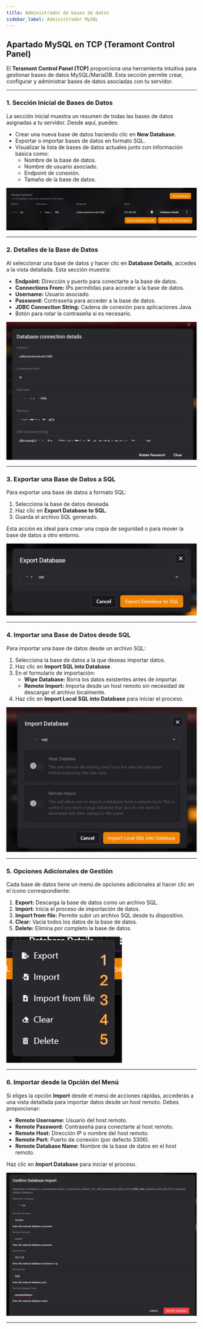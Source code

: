 ```yaml
---
title: Administrador de bases de datos
sidebar_label: Administrador MySQL
---
```


## Apartado MySQL en TCP (Teramont Control Panel)

El **Teramont Control Panel (TCP)** proporciona una herramienta intuitiva para gestionar bases de datos MySQL/MariaDB. Esta sección permite crear, configurar y administrar bases de datos asociadas con tu servidor.

---

### **1. Sección Inicial de Bases de Datos**

La sección inicial muestra un resumen de todas las bases de datos asignadas a tu servidor. Desde aquí, puedes:

- Crear una nueva base de datos haciendo clic en **New Database**.
- Exportar o importar bases de datos en formato SQL.
- Visualizar la lista de bases de datos actuales junto con información básica como:
    - Nombre de la base de datos.
    - Nombre de usuario asociado.
    - Endpoint de conexión.
    - Tamaño de la base de datos.

![Sección inicial de bases de datos](../../static/tcp_assets/imgs/database1.png)

---

### **2. Detalles de la Base de Datos**

Al seleccionar una base de datos y hacer clic en **Database Details**, accedes a la vista detallada. Esta sección muestra:

- **Endpoint:** Dirección y puerto para conectarte a la base de datos.
- **Connections From:** IPs permitidas para acceder a la base de datos.
- **Username:** Usuario asociado.
- **Password:** Contraseña para acceder a la base de datos.
- **JDBC Connection String:** Cadena de conexión para aplicaciones Java.
- Botón para rotar la contraseña si es necesario.

![Detalles completos de la base de datos](../../static/tcp_assets/imgs/database2.png)

---

### **3. Exportar una Base de Datos a SQL**

Para exportar una base de datos a formato SQL:

1. Selecciona la base de datos deseada.
2. Haz clic en **Export Database to SQL**.
3. Guarda el archivo SQL generado.

Esta acción es ideal para crear una copia de seguridad o para mover la base de datos a otro entorno.

![Exportar base de datos](../../static/tcp_assets/imgs/database3.png)

---

### **4. Importar una Base de Datos desde SQL**

Para importar una base de datos desde un archivo SQL:

1. Selecciona la base de datos a la que deseas importar datos.
2. Haz clic en **Import SQL into Database**.
3. En el formulario de importación:
    - **Wipe Database:** Borra los datos existentes antes de importar.
    - **Remote Import:** Importa desde un host remoto sin necesidad de descargar el archivo localmente.
4. Haz clic en **Import Local SQL into Database** para iniciar el proceso.

![Importar base de datos desde SQL](../../static/tcp_assets/imgs/database4.png)

---

### **5. Opciones Adicionales de Gestión**

Cada base de datos tiene un menú de opciones adicionales al hacer clic en el ícono correspondiente:

1. **Export:** Descarga la base de datos como un archivo SQL.
2. **Import:** Inicia el proceso de importación de datos.
3. **Import from file:** Permite subir un archivo SQL desde tu dispositivo.
4. **Clear:** Vacía todos los datos de la base de datos.
5. **Delete:** Elimina por completo la base de datos.

![Opciones adicionales](../../static/tcp_assets/imgs/database5.png)

---

### **6. Importar desde la Opción del Menú**

Si eliges la opción **Import** desde el menú de acciones rápidas, accederás a una vista detallada para importar datos desde un host remoto. Debes proporcionar:

- **Remote Username:** Usuario del host remoto.
- **Remote Password:** Contraseña para conectarte al host remoto.
- **Remote Host:** Dirección IP o nombre del host remoto.
- **Remote Port:** Puerto de conexión (por defecto 3306).
- **Remote Database Name:** Nombre de la base de datos en el host remoto.

Haz clic en **Import Database** para iniciar el proceso.

![Importar base de datos desde host remoto](../../static/tcp_assets/imgs/database6.png)

---